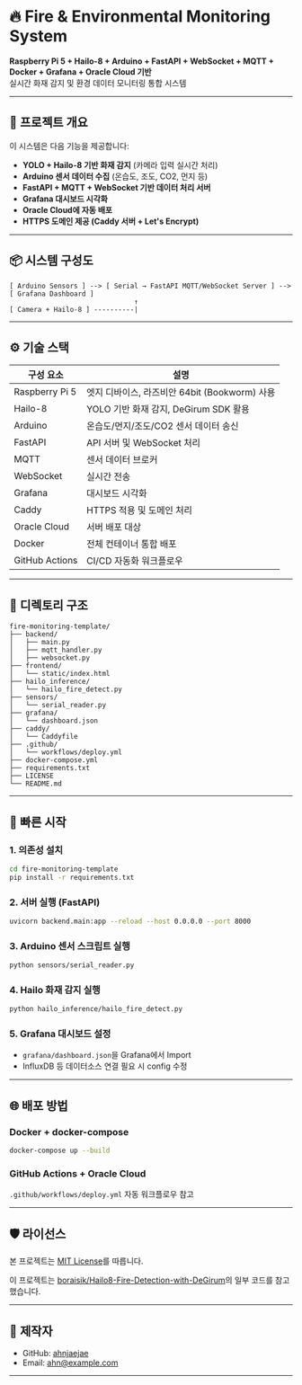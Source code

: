 # 🔥 Fire & Environmental Monitoring System

**Raspberry Pi 5 + Hailo-8 + Arduino + FastAPI + WebSocket + MQTT + Docker + Grafana + Oracle Cloud 기반**  
실시간 화재 감지 및 환경 데이터 모니터링 통합 시스템

---

## 🧠 프로젝트 개요

이 시스템은 다음 기능을 제공합니다:

- **YOLO + Hailo-8 기반 화재 감지** (카메라 입력 실시간 처리)
- **Arduino 센서 데이터 수집** (온습도, 조도, CO2, 먼지 등)
- **FastAPI + MQTT + WebSocket 기반 데이터 처리 서버**
- **Grafana 대시보드 시각화**
- **Oracle Cloud에 자동 배포**
- **HTTPS 도메인 제공 (Caddy 서버 + Let's Encrypt)**

---

## 📦 시스템 구성도

```
[ Arduino Sensors ] --> [ Serial → FastAPI MQTT/WebSocket Server ] --> [ Grafana Dashboard ]
                               ↑
[ Camera + Hailo-8 ] ----------|
```

---

## ⚙️ 기술 스택

| 구성 요소     | 설명 |
|---------------|------|
| Raspberry Pi 5 | 엣지 디바이스, 라즈비안 64bit (Bookworm) 사용 |
| Hailo-8        | YOLO 기반 화재 감지, DeGirum SDK 활용 |
| Arduino        | 온습도/먼지/조도/CO2 센서 데이터 송신 |
| FastAPI        | API 서버 및 WebSocket 처리 |
| MQTT           | 센서 데이터 브로커 |
| WebSocket      | 실시간 전송 |
| Grafana        | 대시보드 시각화 |
| Caddy          | HTTPS 적용 및 도메인 처리 |
| Oracle Cloud   | 서버 배포 대상 |
| Docker         | 전체 컨테이너 통합 배포 |
| GitHub Actions | CI/CD 자동화 워크플로우 |

---

## 📁 디렉토리 구조

```
fire-monitoring-template/
├── backend/
│   ├── main.py
│   ├── mqtt_handler.py
│   ├── websocket.py
├── frontend/
│   └── static/index.html
├── hailo_inference/
│   └── hailo_fire_detect.py
├── sensors/
│   └── serial_reader.py
├── grafana/
│   └── dashboard.json
├── caddy/
│   └── Caddyfile
├── .github/
│   └── workflows/deploy.yml
├── docker-compose.yml
├── requirements.txt
├── LICENSE
└── README.md
```

---

## 🚀 빠른 시작

### 1. 의존성 설치

```bash
cd fire-monitoring-template
pip install -r requirements.txt
```

### 2. 서버 실행 (FastAPI)

```bash
uvicorn backend.main:app --reload --host 0.0.0.0 --port 8000
```

### 3. Arduino 센서 스크립트 실행

```bash
python sensors/serial_reader.py
```

### 4. Hailo 화재 감지 실행

```bash
python hailo_inference/hailo_fire_detect.py
```

### 5. Grafana 대시보드 설정

- `grafana/dashboard.json`을 Grafana에서 Import
- InfluxDB 등 데이터소스 연결 필요 시 config 수정

---

## 🌐 배포 방법

### Docker + docker-compose

```bash
docker-compose up --build
```

### GitHub Actions + Oracle Cloud

`.github/workflows/deploy.yml` 자동 워크플로우 참고

---

## 🛡️ 라이선스

본 프로젝트는 [MIT License](./LICENSE)를 따릅니다.

이 프로젝트는 [boraisik/Hailo8-Fire-Detection-with-DeGirum](https://github.com/boraisik/Hailo8-Fire-Detection-with-DeGirum)의 일부 코드를 참고했습니다.

---

## 👤 제작자

- GitHub: [ahnjaejae](https://github.com/ahnjaejae)
- Email: ahn@example.com

---